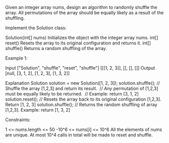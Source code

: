 Given an integer array nums, design an algorithm to randomly shuffle the
array. All permutations of the array should be equally likely as a result of
the shuffling.

Implement the Solution class:


Solution(int[] nums) Initializes the object with the integer array nums.
int[] reset() Resets the array to its original configuration and returns
it.
int[] shuffle() Returns a random shuffling of the array.



Example 1:


Input
["Solution", "shuffle", "reset", "shuffle"]
[[[1, 2, 3]], [], [], []]
Output
[null, [3, 1, 2], [1, 2, 3], [1, 3, 2]]

Explanation
Solution solution = new Solution([1, 2, 3]);
solution.shuffle();    // Shuffle the array [1,2,3] and return its result.
⁠                      // Any permutation of [1,2,3] must be equally likely
to be returned.
⁠                      // Example: return [3, 1, 2]
solution.reset();      // Resets the array back to its original configuration
[1,2,3]. Return [1, 2, 3]
solution.shuffle();    // Returns the random shuffling of array [1,2,3].
Example: return [1, 3, 2]




Constraints:


1 <= nums.length <= 50
-10^6 <= nums[i] <= 10^6
All the elements of nums are unique.
At most 10^4 calls in total will be made to reset and shuffle.




